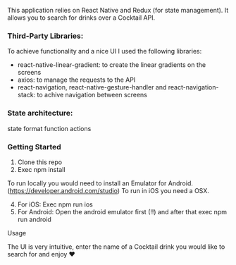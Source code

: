 
This application relies on React Native and Redux (for state management). 
It allows you to search for drinks over a Cocktail API.

### Third-Party Libraries:

To achieve functionality and a nice UI I used the following libraries:
 - react-native-linear-gradient: to create the linear gradients on the screens
 - axios: to manage the requests to the API
 - react-navigation, react-native-gesture-handler and react-navigation-stack: to achive navigation between screens
 

### State architecture:
state
format function
actions

### Getting Started

1) Clone this repo 
2) Exec npm install 

To run locally you would need to install an Emulator for Android. (https://developer.android.com/studio)
To run in iOS you need a OSX.

4) For iOS: Exec npm run ios 
5) For Android: Open the android emulator first (!!) and after that exec npm run android

Usage

The UI is very intuitive, enter the name of a Cocktail drink you would like to search for and enjoy ❤️